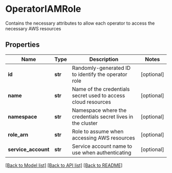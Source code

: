 # OperatorIAMRole

Contains the necessary attributes to allow each operator to access the necessary AWS resources
## Properties
Name | Type | Description | Notes
------------ | ------------- | ------------- | -------------
**id** | **str** | Randomly-generated ID to identify the operator role | [optional] 
**name** | **str** | Name of the credentials secret used to access cloud resources | [optional] 
**namespace** | **str** | Namespace where the credentials secret lives in the cluster | [optional] 
**role_arn** | **str** | Role to assume when accessing AWS resources | [optional] 
**service_account** | **str** | Service account name to use when authenticating | [optional] 

[[Back to Model list]](../README.md#documentation-for-models) [[Back to API list]](../README.md#documentation-for-api-endpoints) [[Back to README]](../README.md)


